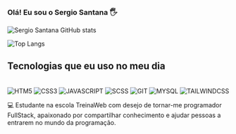 
### Olá! Eu sou o Sergio Santana 🖐️

![Sergio Santana GitHub stats](https://github-readme-stats.vercel.app/api?username=devserginhosantana&show_icons=true&theme=dark)

![Top Langs](https://github-readme-stats.vercel.app/api/top-langs/?username=devserginhosantana&layout=compact)


## Tecnologias que eu uso no meu dia 

<div style="display: inline-block"><br/>
  
  <img align="center" alt="HTM5" src="https://img.shields.io/badge/HTML5-E34F26?style=for-the-badge&logo=html5&logoColor=white" />
   <img align="center" alt="CSS3" src="https://img.shields.io/badge/CSS3-1572B6?style=for-the-badge&logo=css3&logoColor=white" />
   <img align="center" alt="JAVASCRIPT" src="https://img.shields.io/badge/JavaScript-323330?style=for-the-badge&logo=javascript&logoColor=F7DF1E" />
    <img align="center" alt="SCSS" src="https://img.shields.io/badge/Sass-CC6699?style=for-the-badge&logo=sass&logoColor=white" />
    <img align="center" alt="GIT" src="https://img.shields.io/badge/GIT-E44C30?style=for-the-badge&logo=git&logoColor=white" />
     <img align="center" alt="MYSQL" src="https://img.shields.io/badge/MySQL-005C84?style=for-the-badge&logo=mysql&logoColor=white" />
     <img align="center" alt="TAILWINDCSS" src="https://img.shields.io/badge/Tailwind_CSS-38B2AC?style=for-the-badge&logo=tailwind-css&logoColor=white" />
   
   
</div>
<br/>

💻 Estudante na escola TreinaWeb com desejo de tornar-me programador FullStack, apaixonado por compartilhar conhecimento e ajudar pessoas a entrarem no mundo da programação.






